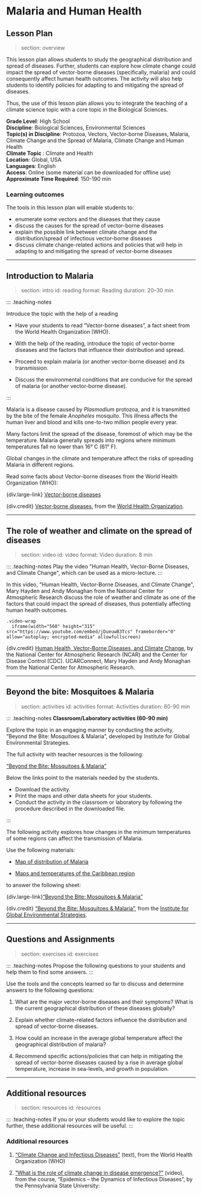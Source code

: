 # Malaria and Human Health

## Lesson Plan
> section: overview

This lesson plan allows students to study the geographical distribution and spread of diseases. Further, students can explore how climate change could impact the spread of vector-borne diseases (specifically, malaria) and could consequently affect human health outcomes. The activity will also help students to identify policies for adapting to and mitigating the spread of diseases.

Thus, the use of this lesson plan allows you to integrate the teaching of a climate science topic with a core topic in the Biological Sciences.


__Grade Level__: High School  
__Discipline__:	 Biological Sciences, Environmental Sciences  
__Topic(s) in Discipline__:	Protozoa, Vectors, Vector-borne Diseases, Malaria, Climate Change and the Spread of Malaria, Climate Change and Human Health  
__Climate Topic__ : Climate and Health  
__Location__: Global, USA  
__Languages__: English  
__Access__: Online (some material can be downloaded for offline use)  
__Approximate Time Required__: 150-190 min  

### Learning outcomes

The tools in this lesson plan will enable students to:

* enumerate some vectors and the diseases that they cause
* discuss the causes for the spread of vector-borne diseases
* explain the possible link between climate change and the distribution/spread of infectious vector-borne diseases
* discuss climate change-related actions and policies that will help in adapting to and mitigating the spread of vector-borne diseases

---

## Introduction to Malaria
> section: intro
> id: reading
> format: Reading
> duration: 20–30 min


::: .teaching-notes

Introduce the topic with the help of a reading

* Have your students to read “Vector-borne diseases”, a fact sheet from the World Health Organization (WHO).

* With the help of the reading, introduce the topic of vector-borne diseases and the factors that influence their distribution and spread.

* Proceed to explain malaria (or another vector-borne disease) and its transmission.

* Discuss the environmental conditions that are conducive for the spread of malaria (or another vector-borne disease).

:::


Malaria is a disease caused by _Plasmodium_ protozoa, and it is transmitted by the bite of the female _Anopheles_ mosquito. This illness affects the human liver and blood and kills one-to-two million people every year.

Many factors limit the spread of the disease, foremost of which may be the temperature. Malaria generally spreads into regions where minimum temperatures fall no lower than 16° C (61° F).

Global changes in the climate and temperature affect the risks of spreading Malaria in different regions.


Read some facts about Vector-borne diseases from the World Health Organization (WHO):

{div.large-link} [Vector-borne diseases](/resources/human-health/downloads/vector-borne-diseases.pdf)


{div.credit}
[Vector-borne diseases](http://www.who.int/news-room/fact-sheets/detail/vector-borne-diseases), from the [World Health Organization](http://www.who.int).



---

## The role of weather and climate on the spread of diseases
> section: video
> id: video
> format: Video
> duration: 8 min

::: .teaching-notes
Play the video "Human Health, Vector-Borne Diseases, and Climate Change", which can be used as a  micro-lecture.
:::

In this video, "Human Health, Vector-Borne Diseases, and Climate Change", Mary Hayden and Andy Monaghan from the National Center for Atmospheric Research discuss the role of weather and climate as one of the factors that could impact the spread of diseases, thus potentially affecting human health outcomes.

    .video-wrap
      iframe(width="560" height="315" src="https://www.youtube.com/embed/jDueuwB3Tcs" frameborder="0" allow="autoplay; encrypted-media" allowfullscreen)
      
	
{div.credit} 
[Human Health, Vector-Borne Diseases, and Climate Change](https://www.youtube.com/watch?v=jDueuwB3Tcs), by the National Center for Atmospheric Research (NCAR) and the Center for Disease Control (CDC). UCARConnect, Mary Hayden and Andy Monaghan from the National Center for Atmospheric Research.



---


## Beyond the bite: Mosquitoes & Malaria
> section: activities
> id: activities
> format: Activities
> duration: 60-90 min


::: .teaching-notes
__Classroom/Laboratory activities (60-90 min)__

Explore the topic in an engaging manner by conducting the activity, “Beyond the Bite: Mosquitoes & Malaria”, developed by Institute for Global Environmental Strategies.

The full activity with teacher resources is the following:

[“Beyond the Bite: Mosquitoes & Malaria”](/resources/human-health/downloads/mosquitoes-and-malaria.pdf) 

Below the links point to the materials needed by the students.

* Download the activity.
* Print the maps and other data sheets for your students.
* Conduct the activity in the classroom or laboratory by following the procedure described in the 
downloaded file.

:::

The following activity explores how changes in the minimum temperatures of some regions can affect the transmission of Malaria.

Use the following materials:
* [Map of distribution of Malaria](/resources/human-health/downloads/malaria_003.png)

* [Maps and temperatures of the Caribbean region](/resources/human-health/downloads/mosquitoes-and-malaria_appendixD.pdf) 

to answer the following sheet:

{div.large-link}[“Beyond the Bite: Mosquitoes & Malaria”](/resources/human-health/downloads/mosquitoes-and-malaria_activity.pdf) 


{div.credit} 
[“Beyond the Bite: Mosquitoes & Malaria”](https://www.strategies.org/wp-content/uploads/2011/12/Mosquitoes_May02.pdf), from the [Institute for Global Environmental Strategies](https://www.strategies.org).





---

## Questions and Assignments
> section: exercises
> id: exercises

::: .teaching-notes
Propose the following questions to your students and help them to find some answers.
:::

Use the tools and the concepts learned so far to discuss and determine answers to the following questions:

1. What are the major vector-borne diseases and their symptoms? What is the current geographical distribution of these diseases globally?

2. Explain whether climate-related factors influence the distribution and spread of vector-borne diseases.

3. How could an increase in the average global temperature affect the geographical distribution of malaria?

4. Recommend specific actions/policies that can help in mitigating the spread of vector-borne diseases caused by a rise in average global temperature, increase in sea-levels, and growth in population.


---

## Additional resources
> section: resources
> id: resources

::: .teaching-notes
If you or your students would like to explore the topic further, these additional resources will be useful.
:::

### Additional resources
1. [“Climate Change and Infectious Diseases”](http://www.who.int/globalchange/environment/en/chapter6.pdf) (text), from the World Health Organization (WHO)

2. [“What is the role of climate change in disease emergence?”](https://www.coursera.org/lecture/epidemics/what-is-the-role-of-climate-change-in-disease-emergence-2EXqq) (video), from the course, “Epidemics – the Dynamics of Infectious Diseases”, by the Pennsylvania State University:



